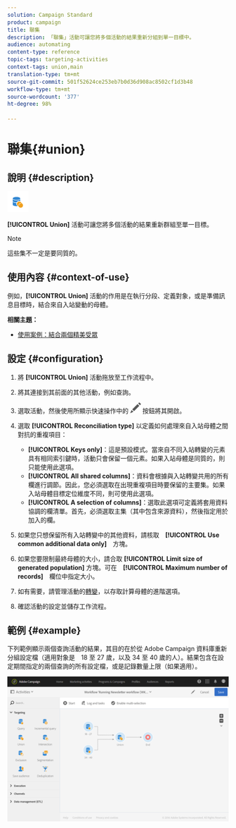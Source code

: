 ```yaml
---
solution: Campaign Standard
product: campaign
title: 聯集
description: 「聯集」活動可讓您將多個活動的結果重新分組到單一目標中。
audience: automating
content-type: reference
topic-tags: targeting-activities
context-tags: union,main
translation-type: tm+mt
source-git-commit: 501f52624ce253eb7b0d36d908ac8502cf1d3b48
workflow-type: tm+mt
source-wordcount: '377'
ht-degree: 98%

---
```



# 聯集{#union}

## 說明 {#description}

![](assets/union.png)

**[!UICONTROL Union]** 活動可讓您將多個活動的結果重新群組至單一目標。

>[!NOTE]
>
>這些集不一定是要同質的。

## 使用內容 {#context-of-use}

例如，**[!UICONTROL Union]** 活動的作用是在執行分段、定義對象，或是準備訊息目標時，結合來自入站變動的母體。

**相關主題：**

* [使用案例：結合兩個精美受眾](../../automating/using/union-on-two-refined-audiences.md)

## 設定 {#configuration}

1. 將 **[!UICONTROL Union]** 活動拖放至工作流程中。
1. 將其連接到其前面的其他活動，例如查詢。
1. 選取活動，然後使用所顯示快速操作中的 ![](assets/edit_darkgrey-24px.png) 按鈕將其開啟。
1. 選取 **[!UICONTROL Reconciliation type]** 以定義如何處理來自入站母體之間對抗的重複項目：

   * **[!UICONTROL Keys only]**：這是預設模式。當來自不同入站轉變的元素具有相同索引鍵時，活動只會保留一個元素。如果入站母體是同質的，則只能使用此選項。
   * **[!UICONTROL All shared columns]**：資料會根據與入站轉變共用的所有欄進行調節。因此，您必須選取在出現重複項目時要保留的主要集。如果入站母體目標定位維度不同，則可使用此選項。
   * **[!UICONTROL A selection of columns]**：選取此選項可定義將套用資料協調的欄清單。首先，必須選取主集（其中包含來源資料），然後指定用於加入的欄。

1. 如果您只想保留所有入站轉變中的其他資料，請核取　**[!UICONTROL Use common additional data only]**　方塊。
1. 如果您要限制最終母體的大小，請合取 **[!UICONTROL Limit size of generated population]** 方塊。可在　**[!UICONTROL Maximum number of records]**　欄位中指定大小。
1. 如有需要，請管理活動的[轉變](../../automating/using/activity-properties.md)，以存取計算母體的進階選項。
1. 確認活動的設定並儲存工作流程。

## 範例 {#example}

下列範例顯示兩個查詢活動的結果，其目的在於從 Adobe Campaign 資料庫重新分組設定檔（適用對象是　18 至 27 歲，以及 34 至 40 歲的人）。結果包含在設定期間指定的兩個查詢的所有設定檔，或是記錄數量上限（如果適用）。

![](assets/wkf_union_example.png)